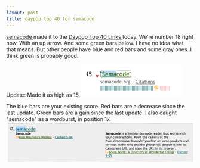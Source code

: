 ```yaml
---
layout: post
title: daypop top 40 for semacode
---
```



<a href="http://semacode.org">semacode </a>made it to the <a href="http://www.daypop.com/top/">Daypop Top 40 Links </a>today. We're number 18 right now. With an up arrow. And some green bars below. I have no idea what that means. But other people have blue and red bars and some gray ones. I think green is probably good. 

Update: Made it as high as 15. <img src="/weblog/images/2004/daypop.gif" alt="daypop" />

The blue bars are your existing score. Red bars are a decrease since the last update. Green bars are a gain since the last update. I also caught "semacode" as a wordburst, in position 17. <img src="/weblog/images/2004/wordburst.gif" alt="wordburst" />
